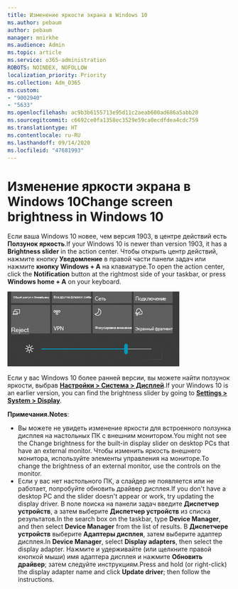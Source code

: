 ```yaml
---
title: Изменение яркости экрана в Windows 10
ms.author: pebaum
author: pebaum
manager: mnirkhe
ms.audience: Admin
ms.topic: article
ms.service: o365-administration
ROBOTS: NOINDEX, NOFOLLOW
localization_priority: Priority
ms.collection: Adm_O365
ms.custom:
- "9002940"
- "5633"
ms.openlocfilehash: ac9b3b6155713e95d11c2aeab600ad686a5abb20
ms.sourcegitcommit: c6692ce0fa1358ec3529e59ca0ecdfdea4cdc759
ms.translationtype: HT
ms.contentlocale: ru-RU
ms.lasthandoff: 09/14/2020
ms.locfileid: "47681993"
---
```

# <a name="change-screen-brightness-in-windows-10"></a><span data-ttu-id="a6f1c-102">Изменение яркости экрана в Windows 10</span><span class="sxs-lookup"><span data-stu-id="a6f1c-102">Change screen brightness in Windows 10</span></span>

<span data-ttu-id="a6f1c-103">Если ваша Windows 10 новее, чем версия 1903, в центре действий есть **Ползунок яркость**.</span><span class="sxs-lookup"><span data-stu-id="a6f1c-103">If your Windows 10 is newer than version 1903, it has a **Brightness slider** in the action center.</span></span> <span data-ttu-id="a6f1c-104">Чтобы открыть центр действий, нажмите кнопку **Уведомление** в правой части панели задач или нажмите **кнопку Windows + A** на клавиатуре.</span><span class="sxs-lookup"><span data-stu-id="a6f1c-104">To open the action center, click the **Notification** button at the rightmost side of your taskbar, or press **Windows home + A** on your keyboard.</span></span>

![Ползунок яркости](media/brightness-slider.png)

<span data-ttu-id="a6f1c-106">Если у вас Windows 10 более ранней версии, вы можете найти ползунок яркости, выбрав **[Настройки > Система > Дисплей](ms-settings:display?activationSource=GetHelp)**.</span><span class="sxs-lookup"><span data-stu-id="a6f1c-106">If your Windows 10 is an earlier version, you can find the brightness slider by going to **[Settings > System > Display](ms-settings:display?activationSource=GetHelp)**.</span></span>

<span data-ttu-id="a6f1c-107">**Примечания.**</span><span class="sxs-lookup"><span data-stu-id="a6f1c-107">**Notes**:</span></span>

- <span data-ttu-id="a6f1c-108">Вы можете не увидеть изменение яркости для встроенного ползунка дисплея на настольных ПК с внешним монитором.</span><span class="sxs-lookup"><span data-stu-id="a6f1c-108">You might not see the Change brightness for the built-in display slider on desktop PCs that have an external monitor.</span></span> <span data-ttu-id="a6f1c-109">Чтобы изменить яркость внешнего монитора, используйте элементы управления на мониторе.</span><span class="sxs-lookup"><span data-stu-id="a6f1c-109">To change the brightness of an external monitor, use the controls on the monitor.</span></span>
- <span data-ttu-id="a6f1c-110">Если у вас нет настольного ПК, а слайдер не появляется или не работает, попробуйте обновить драйвер дисплея.</span><span class="sxs-lookup"><span data-stu-id="a6f1c-110">If you don't have a desktop PC and the slider doesn't appear or work, try updating the display driver.</span></span> <span data-ttu-id="a6f1c-111">В поле поиска на панели задач введите **Диспетчер устройств**, а затем выберите **Диспетчер устройств** из списка результатов.</span><span class="sxs-lookup"><span data-stu-id="a6f1c-111">In the search box on the taskbar, type **Device Manager**, and then select **Device Manager** from the list of results.</span></span> <span data-ttu-id="a6f1c-112">В **Диспетчере устройств** выберите **Адаптеры дисплея**, затем выберите адаптер дисплея.</span><span class="sxs-lookup"><span data-stu-id="a6f1c-112">In **Device Manager**, select **Display adapters**, then select the display adapter.</span></span> <span data-ttu-id="a6f1c-113">Нажмите и удерживайте (или щелкните правой кнопкой мыши) имя адаптера дисплея и нажмите **Обновить драйвер**; затем следуйте инструкциям.</span><span class="sxs-lookup"><span data-stu-id="a6f1c-113">Press and hold (or right-click) the display adapter name and click **Update driver**; then follow the instructions.</span></span>
